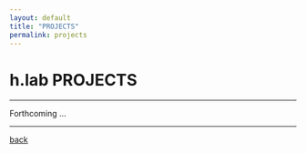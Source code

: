 ```yaml
---
layout: default
title: "PROJECTS"
permalink: projects
---   
```


# h.lab  PROJECTS #  
  
---  
  
Forthcoming ...

---

[back](./)
